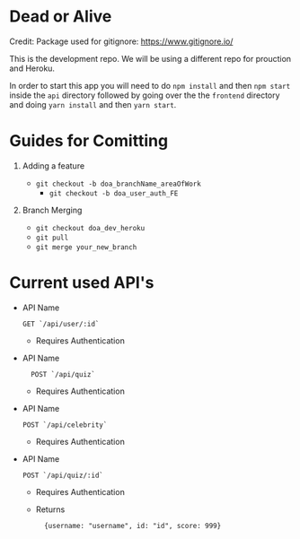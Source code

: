 # Dead or Alive

Credit: Package used for gitignore: https://www.gitignore.io/

This is the development repo. We will be using a different repo for prouction and Heroku.

In order to start this app you will need to do `npm install` and then `npm start` inside the ```api``` directory followed by going over the the ```frontend``` directory and doing `yarn install` and then `yarn start`.

# Guides for Comitting

1. Adding a feature
    - `git checkout -b doa_branchName_areaOfWork`
        - ``` git checkout -b doa_user_auth_FE ```

2. Branch Merging
    - `git checkout doa_dev_heroku`
    - `git pull`
    - `git merge your_new_branch`

# Current used API's

* API Name

      GET `/api/user/:id`

    * Requires Authentication

* API Name

        POST `/api/quiz`

    * Requires Authentication

* API Name


      POST `/api/celebrity`

    * Requires Authentication


* API Name


      POST `/api/quiz/:id`

    * Requires Authentication
    * Returns

            {username: "username", id: "id", score: 999}
